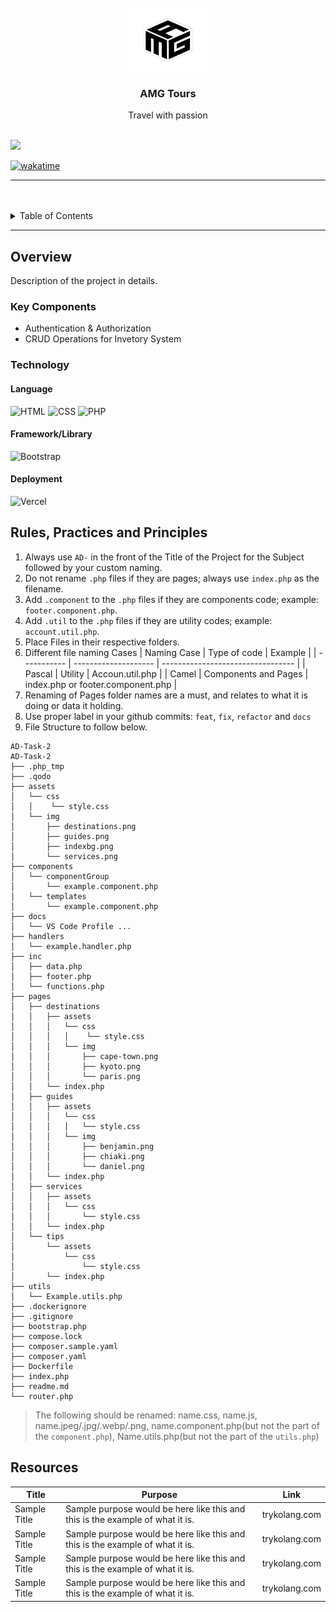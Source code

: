 <a name="readme-top">

<br/>

<br />
<div align="center">
  <a href=https://github.com/gaganalexa>
  <!-- TODO: If you want to add logo or banner you can add it here -->
    <img src="./assets/img/amg_logo.png" alt="Nyebe" width="130" height="100">
  </a>
<!-- TODO: Change Title to the name of the title of your Project -->
  <h3 align="center">AMG Tours</h3>
</div>
<!-- TODO: Make a short description -->
<div align="center">
  Travel with passion
</div>

<br />

<!-- TODO: Change the zyx-0314 into your github username  -->
<!-- TODO: Change the WD-Template-Project into the same name of your folder -->

![](https://visit-counter.vercel.app/counter.png?page=zyx-0314/AD-CI4-Template-Project)

[![wakatime](https://wakatime.com/badge/user/018dd99a-4985-4f98-8216-6ca6fe2ce0f8/project/63501637-9a31-42f0-960d-4d0ab47977f8.svg)](https://wakatime.com/badge/user/018dd99a-4985-4f98-8216-6ca6fe2ce0f8/project/63501637-9a31-42f0-960d-4d0ab47977f8)

---

<br />
<br />

<!-- TODO: If you want to add more layers for your readme -->
<details>
  <summary>Table of Contents</summary>
  <ol>
    <li>
      <a href="#overview">Overview</a>
      <ol>
        <li>
          <a href="#key-components">Key Components</a>
        </li>
        <li>
          <a href="#technology">Technology</a>
        </li>
      </ol>
    </li>
    <li>
      <a href="#rule,-practices-and-principles">Rules, Practices and Principles</a>
    </li>
    <li>
      <a href="#resources">Resources</a>
    </li>
  </ol>
</details>

---

## Overview

<!-- TODO: To be changed -->
<!-- The following are just sample -->

Description of the project in details.

### Key Components

<!-- TODO: List of Key Components -->
<!-- The following are just sample -->

- Authentication & Authorization
- CRUD Operations for Invetory System

### Technology

<!-- TODO: List of Technology Used -->
#### Language
![HTML](https://img.shields.io/badge/HTML-E34F26?style=for-the-badge&logo=html5&logoColor=white)
![CSS](https://img.shields.io/badge/CSS-1572B6?style=for-the-badge&logo=css3&logoColor=white)
![PHP](https://img.shields.io/badge/PHP-777BB4?style=for-the-badge&logo=php&logoColor=white)

#### Framework/Library
![Bootstrap](https://img.shields.io/badge/Bootstrap-7952B3?style=for-the-badge&logo=bootstrap&logoColor=white)

#### Deployment
![Vercel](https://img.shields.io/badge/Vercel-000000?style=for-the-badge&logo=vercel&logoColor=white)

## Rules, Practices and Principles

<!-- Do not Change this -->

1. Always use `AD-` in the front of the Title of the Project for the Subject followed by your custom naming.
2. Do not rename `.php` files if they are pages; always use `index.php` as the filename.
3. Add `.component` to the `.php` files if they are components code; example: `footer.component.php`.
4. Add `.util` to the `.php` files if they are utility codes; example: `account.util.php`.
5. Place Files in their respective folders.
6. Different file naming Cases
   | Naming Case | Type of code         | Example                           |
   | ----------- | -------------------- | --------------------------------- |
   | Pascal      | Utility              | Accoun.util.php                   |
   | Camel       | Components and Pages | index.php or footer.component.php |
8. Renaming of Pages folder names are a must, and relates to what it is doing or data it holding.
9. Use proper label in your github commits: `feat`, `fix`, `refactor` and `docs`
10. File Structure to follow below.

```
AD-Task-2
AD-Task-2
├── .php_tmp
├── .qodo
├── assets
│   └── css
│   │    └── style.css
│   └── img
│       ├── destinations.png
│       ├── guides.png
│       ├── indexbg.png
│       └── services.png
├── components
│   └── componentGroup
│       └── example.component.php
│   └── templates
│       └── example.component.php
├── docs
│   └── VS Code Profile ...
├── handlers
│   └── example.handler.php
├── inc
│   ├── data.php
│   ├── footer.php
│   └── functions.php
├── pages
│   ├── destinations
│   │   ├── assets
│   │   │   └── css
│   │   │   │    └── style.css
│   │   │   └── img
│   │   │       ├── cape-town.png
│   │   │       ├── kyoto.png
│   │   │       └── paris.png
│   │   └── index.php
│   ├── guides
│   │   ├── assets
│   │   │   └── css
│   │   │   │   └── style.css
│   │   │   └── img
│   │   │       ├── benjamin.png
│   │   │       ├── chiaki.png
│   │   │       └── daniel.png
│   │   └── index.php
│   ├── services
│   │   ├── assets
│   │   │   └── css
│   │   │       └── style.css
│   │   └── index.php
│   └── tips
│       └── assets
│           └── css
│               └── style.css
│       └── index.php
├── utils
│   └── Example.utils.php
├── .dockerignore
├── .gitignore
├── bootstrap.php
├── compose.lock
├── composer.sample.yaml
├── composer.yaml
├── Dockerfile
├── index.php
├── readme.md
└── router.php
```
> The following should be renamed: name.css, name.js, name.jpeg/.jpg/.webp/.png, name.component.php(but not the part of the `component.php`), Name.utils.php(but not the part of the `utils.php`)

## Resources

<!-- TODO: Add References -->

| Title        | Purpose                                                                       | Link          |
| ------------ | ----------------------------------------------------------------------------- | ------------- |
| Sample Title | Sample purpose would be here like this and this is the example of what it is. | trykolang.com |
| Sample Title | Sample purpose would be here like this and this is the example of what it is. | trykolang.com |
| Sample Title | Sample purpose would be here like this and this is the example of what it is. | trykolang.com |
| Sample Title | Sample purpose would be here like this and this is the example of what it is. | trykolang.com |
